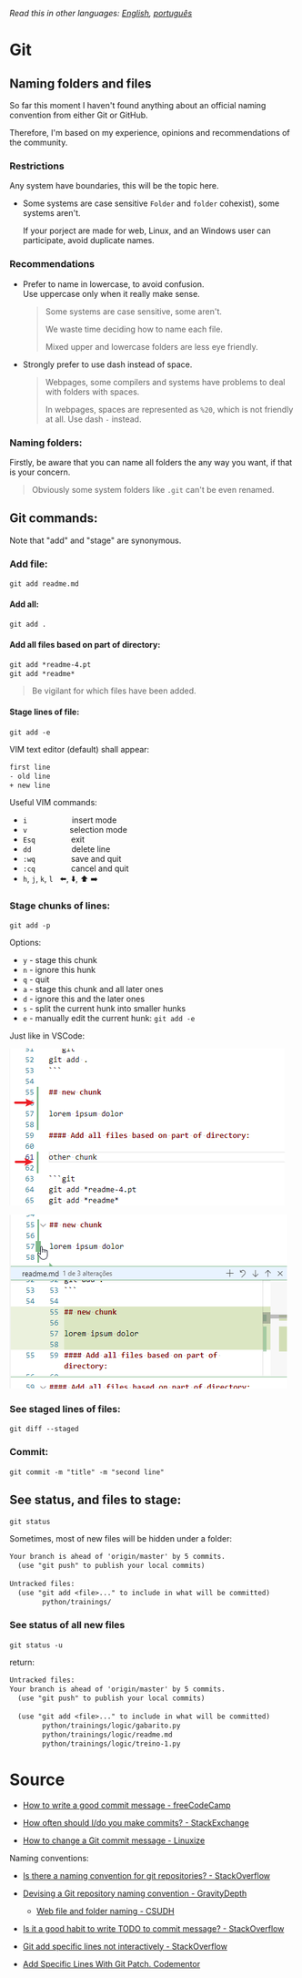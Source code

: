 *Read this in other languages: [English](readme.md), [português](readme.pt.md)*

# Git

## Naming folders and files

So far this moment I haven't found anything about an official naming convention from either Git or GitHub.

Therefore, I'm based on my experience, opinions and recommendations of the community.

### Restrictions

Any system have boundaries, this will be the topic here.

* Some systems are case sensitive `Folder` and `folder` cohexist), some systems aren't.

  If your porject are made for web, Linux, and an Windows user can participate, avoid duplicate names.

### Recommendations

* Prefer to name in lowercase, to avoid confusion.  
  Use uppercase only when it really make sense.
    > Some systems are case sensitive, some aren't.
    >
    > We waste time deciding how to name each file.
    >
    > Mixed upper and lowercase folders are less eye friendly.

* Strongly prefer to use dash instead of space.

  > Webpages, some compilers and systems have problems to deal with folders with spaces.
  >
  > In webpages, spaces are represented as `%20`, which is not friendly at all. Use dash `-` instead.

### Naming folders:

Firstly, be aware that you can name all folders the any way you want, if that is your concern.

> Obviously some system folders like `.git` can't be even renamed.

## Git commands:

Note that "add" and "stage" are synonymous.

### Add file:

```git
git add readme.md
```

#### Add all:

```git
git add .
```

#### Add all files based on part of directory:

```git
git add *readme-4.pt
git add *readme*
```

> Be vigilant for which files have been added.

#### Stage lines of file:

```git
git add -e
```

VIM text editor (default) shall appear:

```git
first line
- old line
+ new line
```

Useful VIM commands:

* `i` &nbsp; &nbsp; &nbsp; &nbsp; &nbsp; &nbsp; &nbsp; &nbsp; &nbsp; &nbsp;insert mode
* `v`  &nbsp; &nbsp; &nbsp; &nbsp; &nbsp; &nbsp; &nbsp; &nbsp; &nbsp; selection mode
* `Esq` &nbsp; &nbsp; &nbsp; &nbsp; &nbsp; &nbsp; &nbsp; &nbsp;exit
* `dd` &nbsp; &nbsp; &nbsp; &nbsp; &nbsp; &nbsp; &nbsp; &nbsp; &nbsp;delete line
* `:wq` &nbsp; &nbsp; &nbsp; &nbsp; &nbsp; &nbsp; &nbsp; &nbsp;save and quit
* `:cq` &nbsp; &nbsp; &nbsp; &nbsp; &nbsp; &nbsp; &nbsp; &nbsp;cancel and quit
* `h`, `j`, `k`, `l` &nbsp; :arrow_left:, :arrow_down:, :arrow_up: :arrow_right:

### Stage chunks of lines:

```git
git add -p
```

Options:

* `y` - stage this chunk
* `n` - ignore this hunk
* `q` - quit
* `a` - stage this chunk and all later ones
* `d` - ignore this and the later ones
* `s` - split the current hunk into smaller hunks
* `e` - manually edit the current hunk: `git add -e`

Just like in VSCode:

![VSCode chunks of lines](img/git-vscode-chunk-lines.png)

![VSCode chunks of lines](img/git-vscode-chunk-lines-options.png)

### See staged lines of files:

```git
git diff --staged
```

### Commit:

```git
git commit -m "title" -m "second line"
```

## See status, and files to stage:

```git
git status
```

Sometimes, most of new files will be hidden under a folder:

```git
Your branch is ahead of 'origin/master' by 5 commits.
  (use "git push" to publish your local commits)

Untracked files:
  (use "git add <file>..." to include in what will be committed)
        python/trainings/
```

### See status of all new files

```git
git status -u
```

return:

```git
Untracked files:
Your branch is ahead of 'origin/master' by 5 commits.
  (use "git push" to publish your local commits)

  (use "git add <file>..." to include in what will be committed)
        python/trainings/logic/gabarito.py
        python/trainings/logic/readme.md
        python/trainings/logic/treino-1.py
```

# Source

* [How to write a good commit message - freeCodeCamp](https://www.freecodecamp.org/news/a-beginners-guide-to-git-how-to-write-a-good-commit-message/)

* [How often should I/do you make commits? - StackExchange](https://softwareengineering.stackexchange.com/questions/74764/how-often-should-i-do-you-make-commits)

* [How to change a Git commit message - Linuxize](https://linuxize.com/post/change-git-commit-message/)

Naming conventions:

* [Is there a naming convention for git repositories? - StackOverflow](https://stackoverflow.com/questions/11947587/is-there-a-naming-convention-for-git-repositories)

* [Devising a Git repository  naming convention - GravityDepth](https://gravitydept.com/blog/devising-a-git-repository-naming-convention)

  * [Web file and folder naming - CSUDH](https://www.csudh.edu/web-services/web-standards/file-folder-naming/)

* [Is it a good habit to write TODO to commit message? - StackOverflow](https://stackoverflow.com/questions/51260140/is-it-a-good-habit-to-write-todo-to-commit-message)

* [Git add specific lines not interactively - StackOverflow](https://stackoverflow.com/questions/50627024/git-add-specific-lines-not-interactively)

* [Add Specific Lines With Git Patch. Codementor](https://www.codementor.io/@maksimivanov/add-specific-lines-with-git-patch-eais7k69j)